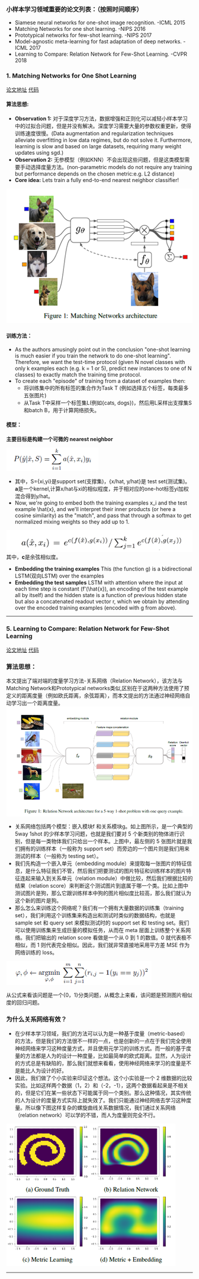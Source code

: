 ### 小样本学习领域重要的论文列表：（按照时间顺序）
- Siamese neural networks for one-shot image recognition. -ICML 2015
- Matching Networks for one shot learning. -NIPS 2016
- Prototypical networks for few-shot learning. -NIPS 2017
- Model-agnostic meta-learning for fast adaptation of deep networks. -ICML 2017
- Learning to Compare: Relation Network for Few-Shot Learning. -CVPR 2018

### 1. Matching Networks for One Shot Learning
[论文地址](https://arxiv.org/pdf/1606.04080.pdf)
[代码](https://github.com/gitabcworld/MatchingNetworks)

#### 算法思想:
- **Observation 1:** 对于深度学习方法，数据增强和正则化可以减轻小样本学习中的过拟合问题，但是并没有解决。深度学习需要大量的参数权重更新，使得训练速度很慢。(Data augmentation and regularization techniques alleviate overfitting in low data regimes, but do not solve it. Furthermore, learning is slow and based on large datasets, requiring many weight updates using sgd.)
- **Observation 2:** 无参模型（例如KNN）不会出现这些问题，但是这类模型需要手动选择度量方法。(non-parametric models do not require any training but performance depends on the chosen metric:e.g. L2 distance)
- **Core idea:** Lets train a fully end-to-end nearest neighbor classifier!

![](https://github.com/wangyao049/Paper_note/blob/master/image/7.png)

#### 训练方法：
- As the authors amusingly point out in the conclusion "one-shot learning is much easier if you train the network to do one-shot learning". Therefore, we want the test-time protocol (given N novel classes with only k examples each (e.g. k = 1 or 5), predict new instances to one of N classes) to exactly match the training time protocol. 
- To create each "episode" of training from a dataset of examples then:
    - 将训练集中的所有标签的集合作为Task T (例如选择五个标签，每类最多五张图片)
    - 从Task T中采样一个标签集L(例如{cats, dogs})，然后用L采样出支撑集S和batch B，用于计算网络损失。
    
#### 模型：
**主要目标是构建一个可微的 nearest neighbor**

![](https://github.com/wangyao049/Paper_note/blob/master/image/8.png)

- 其中，S={xi,yi}是support set(支撑集)，{x/hat, y/hat}是 test set(测试集)。**a**是一个kernel,计算x/hat与xi的相似程度，并于相对应的one-hot标签yi加权混合得到y/hat。
- Now, we're going to embed both the training examples x_i and the test example \hat{x}, and we'll interpret their inner products (or here a cosine similarity) as the "match", and pass that through a softmax to get normalized mixing weights so they add up to 1. 

![](https://github.com/wangyao049/Paper_note/blob/master/image/9.png)
其中，**c**是余弦相似度。

- **Embedding the training examples** This (the function g) is a bidirectional LSTM(双向LSTM) over the examples
- **Embedding the test samples** LSTM with attention where the input at each time step is constant (f'(\hat{x}), an encoding of the test example all by itself) and the hidden state is a function of previous hidden state but also a concatenated readout vector r, which we obtain by attending over the encoded training examples (encoded with g from above).
------
### 5. Learning to Compare: Relation Network for Few-Shot Learning
[论文地址](https://arxiv.org/pdf/1711.06025.pdf)
[代码](https://github.com/floodsung/LearningToCompare_FSL)

### 算法思想：
本文提出了端对端的度量学习方法-关系网络（Relation Network），该方法与Matching Network和Prototypical networks类似,区别在于这两种方法使用了预定义的距离度量（例如欧氏距离，余弦距离），而本文提出的方法通过神经网络自动学习出一个距离度量。
![](https://github.com/wangyao049/Paper_note/blob/master/image/10.png)

- 关系网络包括两个模型：嵌入模块f 和关系模块g。如上图所示，是一个典型的 5way 1shot 的少样本学习问题，也就是我们要对 5 个新类别的物体进行识别，但是每一类物体我们只给出一个样本。上图中，最左侧的 5 张图片就是我们拥有的训练样本（一般称为 support set）而旁边的一个图片则是我们用来测试的样本（一般称为 testing set）。
- 我们先构造一个嵌入单元（embedding module）来提取每一张图片的特征信息，是什么特征我们不管，然后我们把要测试的图片特征和训练样本的图片特征连起来输入到关系单元（relation module）中做比较，然后我们根据比较的结果（relation score）来判断这个测试图片到底属于哪一个类。比如上图中测试图片是狗，那么它跟训练样本中狗的图片相似度比较高，那么我们就认为这个新的图片是狗。
- 那么怎么来训练这个网络呢？我们有一个拥有大量数据的训练集（training set），我们利用这个训练集来构造出和测试时类似的数据结构，也就是 sample set 和 query set 来模拟测试时的 support set 和 testing set。我们可以使用训练集来生成巨量的模拟任务，从而在 meta 层面上训练整个关系网络。我们把输出的 relation score 看做是一个从 0 到 1 的数值。0 就代表极不相似，而 1 则代表完全相似。因此，我们就非常直接地采用平方差 MSE 作为网络训练的 loss。

![](https://github.com/wangyao049/Paper_note/blob/master/image/11.png)

从公式来看该问题是一个{0，1}分类问题，从概念上来看，该问题是预测图片相似度的回归问题。

### 为什么关系网络有效？
- 在少样本学习领域，我们的方法可以认为是一种基于度量（metric-based）的方法，但是我们的方法很不一样的一点，也是创新的一点在于我们完全使用神经网络来学习这种度量方式，并且使用元学习的训练方式。而一般的基于度量的方法都是人为的设计一种度量，比如最简单的欧式距离。显然，人为设计的方式总是有缺陷的，那么我们就想来看看，使用神经网络来学习的度量是不是能比人为设计的好。
- 因此，我们做了个小实验来印证这个想法。这个小实验是一个 2 维数据的比较实验。比如这样两个数据（1，2）和（-2，-1），这两个数据看起来是不相关的，但是它们在某一些状态下可能属于同一个类别。那么这种情况，其实传统的人为设计的度量方式实际上就失效了。我们只能通过神经网络去学习这种度量。所以像下图这样复杂的螺旋曲线关系数据情况，我们通过关系网络（relation network）可以学的不错，而人为度量则完全不行。

![](https://github.com/wangyao049/Paper_note/blob/master/image/12.png)

------
